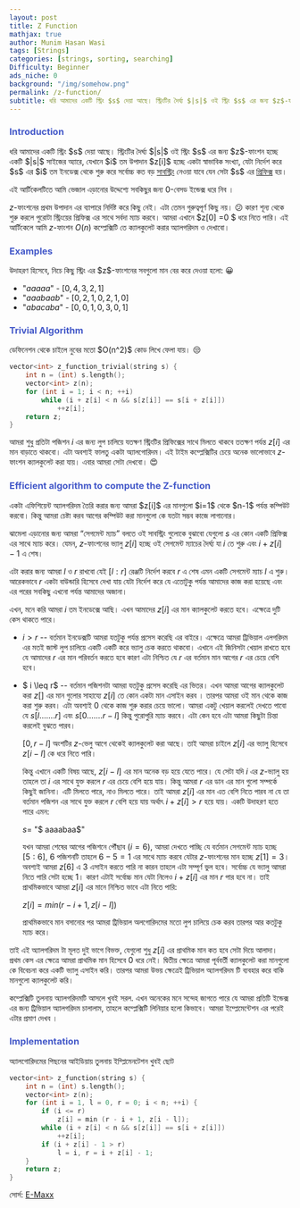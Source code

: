 ```yaml
---
layout: post
title: Z Function
mathjax: true
author: Munim Hasan Wasi
tags: [Strings]
categories: [strings, sorting, searching]
Difficulty: Beginner
ads_niche: 0
background: "/img/somehow.png"
permalink: /z-function/
subtitle: ধরি আমাদের একটি স্ট্রিং $s$ দেয়া আছে। স্ট্রিংটির দৈর্ঘ্য $|s|$ ওই স্ট্রিং $s$ এর জন্য $z$-ফাংশন হচ্ছে একটি $|s|$ সাইজের অ্যারে, যেখানে $i$ তম উপাদান $z[i]$ হচ্ছে একটা স্বাভাবিক সংখ্যা, যেটা নির্দেশ করে $s$ এর $i$ তম ইনডেক্স থেকে শুরু করে সর্বোচ্চ কত বড় <a href="https://en.wikipedia.org/wiki/Substring#Substring">সাবস্ট্রিং</a> নেওয়া যাবে যেন সেটা $s$ এর <a href="https://en.wikipedia.org/wiki/Substring#Prefix">প্রিফিক্স</a> হয়।
---
```


<h3><font color="#4459c9"> Introduction </font></h3>
ধরি আমাদের একটি স্ট্রিং $s$ দেয়া আছে। স্ট্রিংটির দৈর্ঘ্য $|s|$ ওই স্ট্রিং $s$ এর জন্য $z$-ফাংশন হচ্ছে একটি $|s|$ সাইজের অ্যারে, যেখানে $i$ তম উপাদান $z[i]$ হচ্ছে একটা স্বাভাবিক সংখ্যা, যেটা নির্দেশ করে $s$ এর $i$ তম ইনডেক্স থেকে শুরু করে সর্বোচ্চ কত বড় <a href="https://en.wikipedia.org/wiki/Substring#Substring">সাবস্ট্রিং</a> নেওয়া যাবে যেন সেটা $s$ এর <a href="https://en.wikipedia.org/wiki/Substring#Prefix">প্রিফিক্স</a> হয়।

এই আর্টিকেলটিতে আমি ভেজাল এড়ানোর উদ্দেশ্যে সবকিছুর জন্য $0$-বেসড ইন্ডেক্স ধরে নিব ।

$z$-ফাংশনের প্রথম উপাদান এর ব্যাপারে নির্দিষ্ট করে কিছু নেই। এটা তেমন গুরুত্বপূর্ণ কিছু নয়। 😕 কারণ শূন্য থেকে শুরু করলে পুরোটা স্ট্রিংয়ের প্রিফিক্স এর সাথে সর্বদা ম্যাচ করবে। আমরা এখানে $z[0] =0 $ ধরে নিতে পারি।
এই আর্টিকেলে আমি $z$-ফাংশন $O(n)$ কম্প্লেক্সিটি তে ক্যালকুলেট করার অ্যালগরিদম ও দেখাবো।

<h3> <font color="#4459c9"> Examples </font> </h3>
উদাহরণ হিসেবে, নিচে কিছু স্ট্রিং এর $z$-ফাংশনের সবগুলো মান বের করে দেওয়া হলো: 😀

- "$aaaaa$" - $[0,4,3,2,1]$
- "$aaabaab$" - $[0,2,1,0,2,1,0]$
- "$abacaba$" - $[0,0,1,0,3,0,1]$

<h3> <font color="#4459c9"> Trivial Algorithm </font> </h3>
ডেফিনেশন থেকে চাইলে নুবের মতো $O(n^2)$ কোড লিখে ফেলা যায়। 😒

```cpp
vector<int> z_function_trivial(string s) {
    int n = (int) s.length();
    vector<int> z(n);
    for (int i = 1; i < n; ++i)
        while (i + z[i] < n && s[z[i]] == s[i + z[i]])
            ++z[i];
    return z;
}
```

আমরা শুধু প্রতিটা পজিশন $i$ এর জন্য লুপ চালিয়ে যতক্ষণ স্ট্রিংটির প্রিফিক্সের সাথে মিলতে থাকবে ততক্ষণ পর্যন্ত $z[i]$ এর মান বাড়াতে থাকবো। এটা অবশ্যই ফালতু একটা অ্যালগোরিদম। এই টাইম কম্প্লেক্সিটির চেয়ে অনেক ভালোভাবে $z$-ফাংশন ক্যালকুলেট করা যায়। এবার আমরা সেটা দেখবো। 😍

<h3> <font color="#4459c9"> Efficient algorithm to compute the Z-function </font> </h3>
একটা এফিশিয়েন্ট অ্যালগরিদম তৈরি করার জন্য আমরা $z[i]$ এর মানগুলো $i=1$ থেকে $n-1$ পর্যন্ত কম্পিউট করবো। কিন্তু  আমরা চেষ্টা করব আগের কম্পিউট করা মানগুলো কে যতটা সম্ভব কাজে লাগানোর।

ঝামেলা এড়ানোর জন্য আমরা “সেগমেন্ট ম্যাচ” বলতে ওই সাবস্ট্রিং গুলোকে বুঝাবো যেগুলো $s$ এর কোন একটি প্রিফিক্স এর সাথে ম্যাচ করে। যেমন, $z$-ফাংশনের ভ্যালু $z[i]$ হচ্ছে ওই সেগমেন্ট ম্যাচের দৈর্ঘ্য যা $i$ তে শুরু এবং $i+z[i]-1$ এ শেষ।

এটা করার জন্য আমরা $l$ ও $r$ রাখবো যেই $[l:r]$ রেঞ্জটি নির্দেশ করবে $r$ এ শেষ এমন একটি সেগমেন্ট ম্যাচ $l$ এ শুরু। আরেকভাবে $r$ একটা বাউন্ডারি হিসেবে দেখা যায় যেটা নির্দেশ করে যে এতোটুকু পর্যন্ত আমাদের কাজ করা হয়েছে এবং এর পরের সবকিছু এখনো পর্যন্ত আমাদের অজানা।

এখন, মনে করি আমরা $i$ তম ইনডেক্সে আছি। এখন আমাদের $z[i]$ এর মান ক্যালকুলেট করতে হবে। এক্ষেত্রে দুটি কেস থাকতে পারে।

- $i>r$ -- বর্তমান ইনডেক্সটি আমরা যতটুকু পর্যন্ত প্রসেস করেছি এর বাইরে।
  এক্ষেত্রে আমরা ট্রিভিয়াল এলগরিদম এর মতই জাস্ট লুপ চালিয়ে একটি একটি করে ভ্যালু চেক করতে থাকবো। এখানে এই জিনিসটা খেয়াল রাখতে হবে যে আমাদের $r$ এর মান পরিবর্তন করতে হবে কারণ এটা নিশ্চিত যে $r$ এর বর্তমান মান আগের $r$ এর চেয়ে বেশি হবে।

- $ i \leq r$ -- বর্তমান পজিশনটা আমরা যতটুকু প্রসেস করেছি এর ভিতর।
  এখন আমরা আগের ক্যালকুলেট করা $z[]$ এর মান গুলোর সাহায্যে $z[i]$ তে কোন একটা মান এসাইন করব । তারপর আমরা ওই মান থেকে কাজ করা শুরু করব। এটা অবশ্যই $0$ থেকে কাজ শুরু করার চেয়ে ভালো। আমরা একটু খেয়াল করলেই দেখতে পাবো যে $s[l.......r]$ এবং $s[0.......r-l]$ কিন্তু পুরোপুরি ম্যাচ করবে। এটা কেন হবে এটা আমরা কিছুটা চিন্তা করলেই বুঝতে পারব।

  $[0,  r-l]$ অংশটির $z$-ভেলু আগে থেকেই ক্যালকুলেট করা আছে। তাই আমরা চাইলে $z[i]$ এর ভ্যালু হিসেবে $z[i-l]$ কে ধরে নিতে পারি।

  কিন্তু এখানে একটি বিষয় আছে, $z[i-l]$ এর মান অনেক বড় হয়ে যেতে পারে। যে সেটা যদি $i$ এর $z$-ভ্যালু হয় তাহলে তা $i$ এর সাথে যুক্ত করলে $r$ এর চেয়ে বেশি হয়ে যায়। কিন্তু আমরা $r$ এর ডান এর মান গুলো সম্পর্কে কিছুই জানিনা। এটি মিলতে পারে, নাও মিলতে পারে। তাই আমরা $z[i]$ এর মান এত বেশি নিতে পারব না যে তা বর্তমান পজিশন এর সাথে যুক্ত করলে $r$ বেশি হয়ে যায় অর্থাৎ $i+z[i] > r$ হয়ে যায়।
  একটি উদাহরণ হতে পারে এমন:

   $s =$ "$ aaaabaa$"

  যখন আমরা শেষের আগের পজিশনে পৌঁছাব $(i=6)$, আমরা দেখতে পাচ্ছি যে বর্তমান সেগমেন্ট ম্যাচ হচ্ছে $[5:6]$, $6$ পজিশনটি তাহলে $6-5=1$ এর সাথে ম্যাচ করবে যেটার $z$-ফাংশনের মান হচ্ছে $z[1]=3$। অবশ্যই আমরা $z[6]$ এ $3$ এসাইন করতে পারি না কারন তাহলে এটা সম্পূর্ণ ভুল হবে। সর্বোচ্চ যে ভ্যালু আমরা নিতে পারি সেটা হচ্ছে 1। কারণ এটাই সর্বোচ্চ মান যেটা নিলেও $i+z[i]$ এর মান $r$ পার হবে না। তাই প্রাথমিকভাবে আমরা $z[i]$ এর মানে নিশ্চিত ভাবে এটা নিতে পারি:

   $z[i] = min(r-i+1, z[i-l])$

  প্রাথমিকভাবে মান বসানোর পর আমরা ট্রিভিয়াল অলগোরিদমের মতো লুপ চালিয়ে চেক করব তারপর আর কতটুকু ম্যাচ করে।

তাই এই অ্যালগরিদম টা মূলত দুই ভাগে বিভক্ত, যেগুলো শুধু $z[i]$ এর প্রাথমিক মান কত হবে সেটা দিয়ে আলাদা। প্রথম কেস এর ক্ষেত্রে আমরা প্রাথমিক মান হিসেবে 0 ধরে নেই। দ্বিতীয় ক্ষেত্রে আমরা পূর্ববর্তী ক্যালকুলেট করা মানগুলো কে বিবেচনা করে একটি ভ্যালু এসাইন করি। তারপর আমরা উভয় ক্ষেত্রেই ট্রিভিয়াল অ্যালগরিদম টি ব্যবহার করে বাকি মানগুলো ক্যালকুলেট করি।

কম্প্লেক্সিটি তুলনায় অ্যালগরিদমটি আসলে খুবই সরল. এখন অনেকের মনে সন্দেহ জাগতে পারে যে আমরা প্রতিটি ইন্ডেক্স এর জন্য ট্রিভিয়াল অ্যালগরিদম চালালাম, তাহলে কম্প্লেক্সিটি লিনিয়ার হলো কিভাবে। আমরা ইম্প্লেমেন্টেশন এর পরেই এটার প্রমাণ দেখব ।

<h3> <font color="#4459c9"> Implementation </font> </h3>
অ্যালগোরিদমের পিছনের আইডিয়ায় তুলনায় ইম্প্লিমেনটেশন খুবই ছোট

```cpp
vector<int> z_function(string s) {
    int n = (int) s.length();
    vector<int> z(n);
    for (int i = 1, l = 0, r = 0; i < n; ++i) {
        if (i <= r)
            z[i] = min (r - i + 1, z[i - l]);
        while (i + z[i] < n && s[z[i]] == s[i + z[i]])
            ++z[i];
        if (i + z[i] - 1 > r)
            l = i, r = i + z[i] - 1;
    }
    return z;
}
```

সোর্স: <a href="http://e-maxx.ru/"> E-Maxx</a>